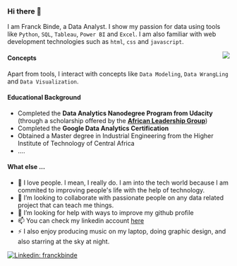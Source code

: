 ### Hi there 👋
I am Franck Binde, a Data Analyst. I show my passion for data using tools like `Python`, `SQL`, `Tableau`, `Power BI` and `Excel`. I am also familiar with web development technologies such as `html`, `css` and `javascript`. 

<img align='right' src="https://i.giphy.com/media/qcsGTXHP8JkxaAa0cE/200w.webp">

#### Concepts
Apart from tools, I interact with concepts like `Data Modeling`, `Data WrangLing` and `Data Visualization`.

#### Educational Background
- Completed the **Data Analytics Nanodegree Program from Udacity** (through a scholarship offered by the [**African Leadership Group**](https://algroup.org/))
- Completed the **Google Data Analytics Certification**
- Obtained a Master degree in Industrial Engineering from the Higher Institute of Technology of Central Africa
- ....

#### What else ...

- 🧸 I love people. I mean, I really do. I am into the tech world because I am commited to improving people's life with the help of technology.
- 👯 I’m looking to collaborate with passionate people on any data related project that can teach me things.
- 🤔 I’m looking for help with ways to improve my github profile
- 📫 You can check my linkedin account [here](https://linkedin.com/in/franckbinde)
- ⚡  I also enjoy producing music on my laptop, doing graphic design, and also starring at the sky at night.

[![Linkedin: franckbinde](https://img.shields.io/badge/-franckbinde-blue?style=flat-square&logo=Linkedin&logoColor=white&link=https://www.linkedin.com/in/franckbinde/)](https://www.linkedin.com/in/franckbinde/) 
